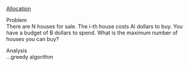 [Allocation](https://codingcompetitions.withgoogle.com/kickstart/round/000000000019ffc7/00000000001d3f56)  


Problem  
There are N houses for sale. The i-th house costs Ai dollars to buy. You have a budget of B dollars to spend.
What is the maximum number of houses you can buy?


Analysis  
...greedy algorithm